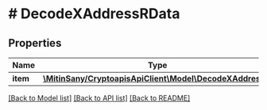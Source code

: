 # # DecodeXAddressRData

## Properties

Name | Type | Description | Notes
------------ | ------------- | ------------- | -------------
**item** | [**\MitinSany/CryptoapisApiClient\Model\DecodeXAddressRI**](DecodeXAddressRI.md) |  |

[[Back to Model list]](../../README.md#models) [[Back to API list]](../../README.md#endpoints) [[Back to README]](../../README.md)
